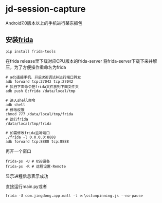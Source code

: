 # jd-session-capture
Android7.0版本以上的手机进行某东抓包

## 安装[frida](https://github.com/frida/frida)

```shell
pip install frida-tools

```
在frida release里下载对应CPU版本的frida-server
将frida-server下载下来并解压，为了方便操作重命名为frida

```shell
# adb连接手机，开启USB调试并进行端口转发
adb forward tcp:27042 tcp:27042
# 执行下面命令把frida文件放到下面文件夹
adb push E:frida /data/local/tmp

# 进入shell命令
adb shell
# 修改权限
chmod 777 /data/local/tmp/frida
# 运行frida
/data/local/tmp/frida

# 如需修改frida监听端口
./frida -l 0.0.0.0:8888
adb forward tcp:8888 tcp:8888
```

再开一个窗口
```shell
frida-ps -U # USB设备
frida-ps -R # 远程设置-Remote
```
显示进程信息表示成功

直接运行main.py或者
```shell
frida -U com.jingdong.app.mall -l e:\sslunpinning.js --no-pause
```
